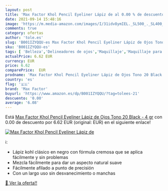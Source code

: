 ```yaml
---
layout: post
title: 'Max Factor Khol Pencil Eyeliner Lápiz de al 0.00 % de descuento'
date: 2021-09-14 15:48:16
image: 'https://m.media-amazon.com/images/I/31idv8ymIEL._SL500_._SL400_.jpg'
comments: true
category: ofertas
author: 'tole.es'
slug: 'B001IZYQQU-es Max Factor Khol Pencil Eyeliner Lápiz de Ojos Tono 20...'
sku: 'B001IZYQQU-es'
tags: [ 'Belleza','Delineadores de ojos','Maquillaje','Maquillaje para ojos','factor','max','max factor', ]
actualPrice: 6.62 EUR
currency: EUR
price: 6.62
comparePrice:  EUR
prodname: 'Max Factor Khol Pencil Eyeliner Lápiz de Ojos Tono 20 Black - 4 gr'
country: 'es'
flag: '🇪🇸'
brand: 'Max Factor'
buyurl: 'https://www.amazon.es/dp/B001IZYQQU/?tag=tolees-21'
descuento: '0.00'
average: '6.08'
---
```


Está [Max Factor Khol Pencil Eyeliner Lápiz de Ojos Tono 20 Black - 4 gr](https://www.amazon.es/dp/B001IZYQQU/?tag=tolees-21) con 0.00 de descuento por 6.62 EUR (original:  EUR) en el siguiente enlace!

[![Max Factor Khol Pencil Eyeliner Lápiz de](https://m.media-amazon.com/images/I/31idv8ymIEL._SL500_._SL400_.jpg)](https://www.amazon.es/dp/B001IZYQQU/?tag=tolees-21)

ℹ️:

- Lápiz kohl clásico en negro con fórmula cremosa que se aplica fácilmente y sin problemas
- Mezcla fácilmente para dar un aspecto natural suave
- Fácilmente afilado a punto de precisión
- Con un largo uso sin desvanecimiento o manchas

[🛒 Ver la oferta!!](https://www.amazon.es/dp/B001IZYQQU/?tag=tolees-21)
